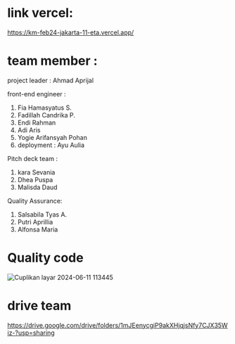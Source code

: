 # link vercel:
https://km-feb24-jakarta-11-eta.vercel.app/

# team member :
project leader : Ahmad Aprijal 

front-end engineer :
1. Fia Hamasyatus S.
2. Fadillah Candrika P.
3. Endi Rahman
4. Adi Aris
5. Yogie Arifansyah Pohan
6. deployment : Ayu Aulia

Pitch deck team :
1. kara Sevania
2. Dhea Puspa
3. Malisda Daud

Quality Assurance:

1. Salsabila Tyas A.
2. Putri Aprillia
3. Alfonsa Maria

# Quality code
![Cuplikan layar 2024-06-11 113445](https://github.com/Kampus-Merdeka-Software-Engineering/km-feb24-jakarta-11/assets/167770566/81dd972b-467f-4656-991e-8ef17381c516)

# drive team 
https://drive.google.com/drive/folders/1mJEenycgiP9akXHjqjsNfy7CJX35Wiz-?usp=sharing



